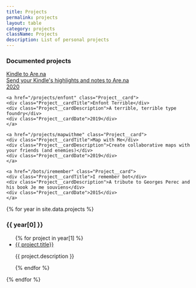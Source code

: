 ```yaml
---
title: Projects
permalink: projects
layout: table
category: projects
className: Projects
description: List of personal projects
---
```


### Documented projects

<div class="Project__cards">
    <a href="/projects/arena" class="Project__card">
        <div class="Project__cardTitle">Kindle to Are.na</div>
        <div class="Project__cardDescription">Send your Kindle's highlights and notes to Are.na</div>
        <div class="Project__cardDate">2020</div>
    </a>

    <a href="/projects/enfont" class="Project__card">
    <div class="Project__cardTitle">Enfont Terrible</div>
    <div class="Project__cardDescription">A terrible, terrible type foundry</div>
    <div class="Project__cardDate">2019</div>
    </a>

    <a href="/projects/mapwithme" class="Project__card">
    <div class="Project__cardTitle">Map with Me</div>
    <div class="Project__cardDescription">Create collaborative maps with your friends (and enemies)</div>
    <div class="Project__cardDate">2019</div>
    </a>

    <a href="/bots/iremember" class="Project__card">
    <div class="Project__cardTitle">I remember bot</div>
    <div class="Project__cardDescription">A tribute to Georges Perec and his book Je me souviens</div>
    <div class="Project__cardDate">2015</div>
    </a>

</div>

<div class="Projects__lists">
{% for year in site.data.projects %}

<div class="Projects__year">
    <h3>{{ year[0] }}</h3>
    <ul class="Project__list">
        {% for project in year[1] %}
        <li>
            <a href="{{ project.url}}">{{ project.title}}</a>
            <p>{{ project.description }}</p>
        </li>
        {% endfor %}
    </ul>
</div>
{% endfor %}
</div>
